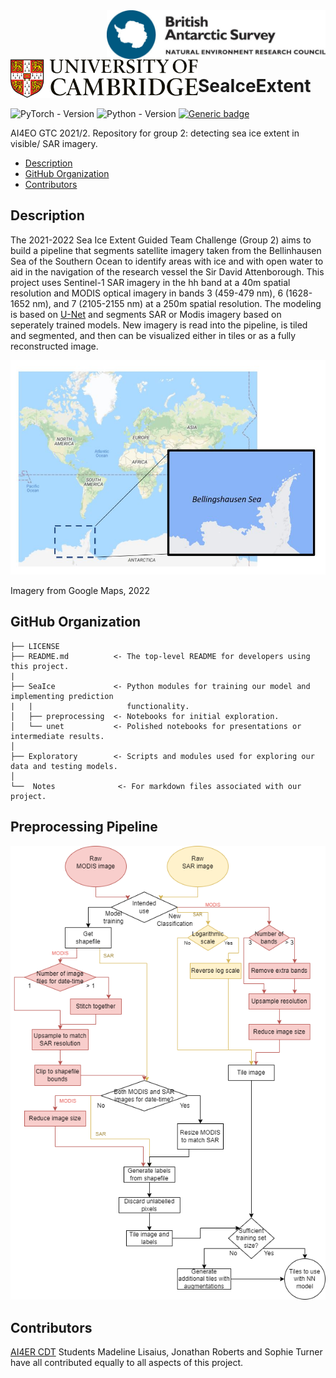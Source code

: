 <br></br>
[<img align="right" src=images/BAS_logo_colour.jpg width=350px>](https://bas.ac.uk/ai)
[<img align="left" src=images/cambridge_university2.svg width=300px>](https://ai4er-cdt.esc.cam.ac.uk/)

<br><br><br>

# SeaIceExtent 

![PyTorch - Version](https://img.shields.io/badge/PYTORCH-1.4+-red?style=for-the-badge&logo=pytorch) 
![Python - Version](https://img.shields.io/badge/PYTHON-3.6+-red?style=for-the-badge&logo=python&logoColor=white)
[![Generic badge](https://img.shields.io/badge/License-MIT-red.svg?style=for-the-badge)](https://github.com/ai4er-cdt/SeaIceExtent/blob/main/LICENSE)

AI4EO GTC 2021/2. Repository for group 2: detecting sea ice extent in visible/ SAR imagery.

- [Description](#description)
- [GitHub Organization](#github-organization)
- [Contributors](#contributors)


## Description
The 2021-2022 Sea Ice Extent Guided Team Challenge (Group 2) aims to build a pipeline that segments satellite imagery taken from the Bellinhausen Sea of the Southern Ocean to identify areas with ice and with open water to aid in the navigation of the research vessel the Sir David Attenborough. This project uses Sentinel-1 SAR imagery in the hh band at a 40m spatial resolution and MODIS optical imagery in bands 3 (459-479 nm), 6 (1628-1652 nm), and 7 (2105-2155 nm) at a 250m spatial resolution. The modeling is based on [U-Net](https://github.com/milesial/Pytorch-UNet) and segments SAR or Modis imagery based on seperately trained models. New imagery is read into the pipeline, is tiled and segmented, and then can be visualized either in tiles or as a fully reconstructed image. 

![bellingshausen sea](images/bellingshausenSea.JPG?raw=true "Bellingshausen Sea; Google Maps 2022")

Imagery from Google Maps, 2022



## GitHub Organization
```
├── LICENSE
├── README.md          <- The top-level README for developers using this project.
|
├── SeaIce             <- Python modules for training our model and implementing prediction           
|   |                     functionality.
│   ├── preprocessing  <- Notebooks for initial exploration.
│   └── unet           <- Polished notebooks for presentations or intermediate results.
│
├── Exploratory        <- Scripts and modules used for exploring our data and testing models.
│
└──  Notes              <- For markdown files associated with our project.
```


## Preprocessing Pipeline
![preprocessing flowchart](images/PreprocessingFlowchart.PNG?raw=true "Preprocessing flowchart")


## Contributors
[AI4ER CDT](https://ai4er-cdt.esc.cam.ac.uk) Students Madeline Lisaius, Jonathan Roberts and Sophie Turner have all contributed equally to all aspects of this project.  

